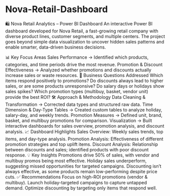 # Nova-Retail-Dashboard

🛍️ Nova Retail Analytics – Power BI Dashboard
An interactive Power BI dashboard developed for Nova Retail, a fast-growing retail company with diverse product lines, customer segments, and multiple centers. The project goes beyond simple data visualization to uncover hidden sales patterns and enable smarter, data-driven business decisions.

📊 Key Focus Areas
Sales Performance → Identified which products, categories, and time periods drive the most revenue.
Promotion & Discount Effectiveness → Analyzed whether promotions and discounts actually increase sales or waste resources.
🔎 Business Questions Addressed
Which items respond positively to promotions?
Do discounts always lead to higher sales, or are some products unresponsive?
Do salary days or holidays show sales spikes?
Which promotion types (multibuy, basket, vendor unit) provide the best ROI?
🛠️ Approach & Methodology
Data Cleaning & Transformation → Corrected data types and structured raw data.
Time Dimension & Day-Type Tables → Created custom tables to analyze holiday, salary-day, and weekly trends.
Promotion Measures → Defined unit, brand, basket, and multibuy promotions for comparison.
Visualization → Built interactive dashboards for sales overview, promotion analysis, and discount analysis.
📈 Dashboard Highlights
Sales Overview: Weekly sales trends, top items, and day-type analysis.
Promotion Analysis: Effectiveness of different promotion strategies and top uplift items.
Discount Analysis: Relationship between discounts and sales; identified products with poor discount response.
💡 Key Insights
Promotions drive 50% of sales, with vendor and multibuy promos being most effective.
Holiday sales underperform, suggesting missed opportunities for targeted campaigns.
Discounting isn’t always effective, as some products remain low-performing despite price cuts.
✅ Recommendations
Focus on high-ROI promotions (vendor & multibuy).
Launch holiday-targeted campaigns to capture untapped demand.
Optimize discounting by targeting only items that respond well.
